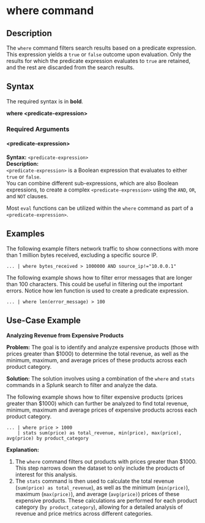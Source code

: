 # where command

## Description

The `where` command filters search results based on a predicate expression. This expression yields a `true` or `false` outcome upon evaluation. Only the results for which the predicate expression evaluates to `true` are retained, and the rest are discarded from the search results.

## Syntax

The required syntax is in **bold**.

**where \<predicate-expression\>**


### Required Arguments

#### \<predicate-expression\>

**Syntax:** `<predicate-expression>`\
**Description:** \
`<predicate-expression>` is a Boolean expression that evaluates to either `true` or `false`.\
You can combine different sub-expressions, which are also Boolean expressions, to create a complex `<predicate-expression>` using the `AND`, `OR`, and `NOT` clauses.
<!-- TODO link to the eval function page -->
Most `eval` functions can be utilized within the `where` command as part of a `<predicate-expression>`.

## Examples

The following example filters network traffic to show connections with more than 1 million bytes received, excluding a specific source IP.
```
... | where bytes_received > 1000000 AND source_ip!="10.0.0.1"
```

The following example shows how to filter error messages that are longer than 100 characters. This could be useful in filtering out the important errors. Notice how len function is used to create a predicate expression.
```
... | where len(error_message) > 100
```

## Use-Case Example

**Analyzing Revenue from Expensive Products**

**Problem:** The goal is to identify and analyze expensive products (those with prices greater than $1000) to determine the total revenue, as well as the minimum, maximum, and average prices of these products across each product category.

**Solution:** The solution involves using a combination of the `where` and `stats` commands in a Splunk search to filter and analyze the data.

The following example shows how to filter expensive products (prices greater than $1000) which can further be analyzed to find total revenue, minimum, maximum and average prices of expensive products across each product category.

```
... | where price > 1000 
    | stats sum(price) as total_revenue, min(price), max(price), avg(price) by product_category
```

**Explanation:**
1. The `where` command filters out products with prices greater than $1000. This step narrows down the dataset to only include the products of interest for this analysis.
2. The `stats` command is then used to calculate the total revenue (`sum(price) as total_revenue`), as well as the minimum (`min(price)`), maximum (`max(price)`), and average (`avg(price)`) prices of these expensive products. These calculations are performed for each product category (`by product_category`), allowing for a detailed analysis of revenue and price metrics across different categories.